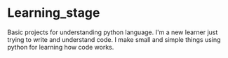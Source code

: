 # Learning_stage
Basic projects for understanding python language.
I'm a new learner just trying to write and understand code.
I make small and simple things using python for learning how code works.


